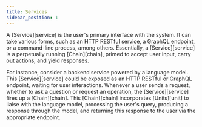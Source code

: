 ```yaml
---
title: Services
sidebar_position: 1
---
```


A [Service][service] is the user's primary interface with the system. It can take various forms, such as an HTTP RESTful service, a GraphQL endpoint, or a command-line process, among others. Essentially, a [Service][service] is a perpetually running [Chain][chain], primed to accept user input, carry out actions, and yield responses.

For instance, consider a backend service powered by a language model. This [Service][service] could be exposed as an HTTP RESTful or GraphQL endpoint, waiting for user interactions. Whenever a user sends a request, whether to ask a question or request an operation, the [Service][service] fires up a [Chain][chain]. This [Chain][chain] incorporates [Units][unit] to liaise with the language model, processing the user's query, producing a response through the model, and returning this response to the user via the appropriate endpoint.